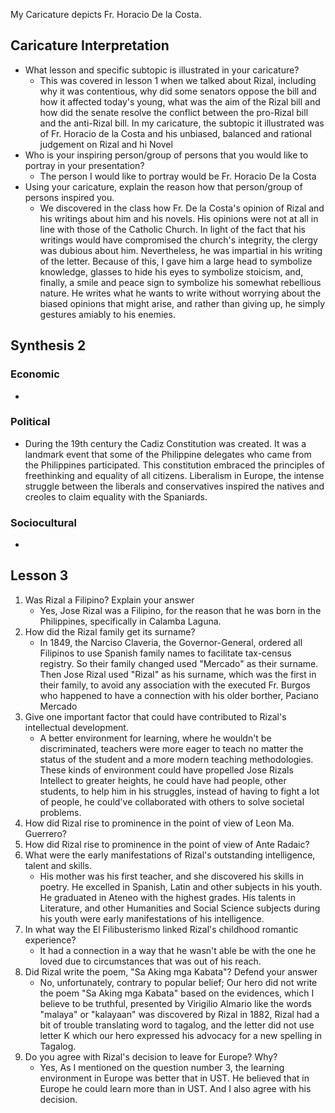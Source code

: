My Caricature depicts Fr. Horacio De la Costa. 

## Caricature Interpretation

- What lesson and specific subtopic is illustrated in your caricature? 
	- This was covered in lesson 1 when we talked about Rizal, including why it was contentious, why did some senators oppose the bill and how it affected today's young, what was the aim of the Rizal bill and how did the senate resolve the conflict between the pro-Rizal bill and the anti-Rizal bill. In my caricature, the subtopic it illustrated was of Fr. Horacio de la Costa and his unbiased, balanced and rational judgement on Rizal and hi Novel 
- Who is your inspiring person/group of persons that you would like to portray in your presentation?
	- The person I would like to portray would be Fr. Horacio De la Costa
- Using your caricature, explain the reason how that person/group of persons inspired you.
	- We discovered in the class how Fr. De la Costa's opinion of Rizal and his writings about him and his novels. His opinions were not at all in line with those of the Catholic Church. In light of the fact that his writings would have compromised the church's integrity, the clergy was dubious about him. Nevertheless, he was impartial in his writing of the letter. Because of this, I gave him a large head to symbolize knowledge, glasses to hide his eyes to symbolize stoicism, and, finally, a smile and peace sign to symbolize his somewhat rebellious nature. He writes what he wants to write without worrying about the biased opinions that might arise, and rather than giving up, he simply gestures amiably to his enemies.

## Synthesis 2
### Economic
- 
### Political
- During the 19th century the Cadiz Constitution was created. It was a landmark event that some of the Philippine delegates who came from the Philippines participated. This constitution embraced the principles of freethinking and equality of all citizens. Liberalism in Europe, the intense struggle between the liberals and conservatives inspired the natives and creoles to claim equality with the Spaniards. 
### Sociocultural
- 

## Lesson 3
1. Was Rizal a Filipino? Explain your answer
   - Yes, Jose Rizal was a Filipino, for the reason that he was born in the Philippines, specifically in Calamba Laguna. 
2. How did the Rizal family get its surname?
   - In 1849, the Narciso Claveria, the Governor-General, ordered all Filipinos to use Spanish family names to facilitate tax-census registry. So their family changed used "Mercado" as their surname. Then Jose Rizal used "Rizal" as his surname, which was the first in their family, to avoid any association with the executed Fr. Burgos who happened to have a connection with his older borther, Paciano Mercado 
3. Give one important factor that could have contributed to Rizal's intellectual development.
   - A better environment for learning, where he wouldn't be discriminated, teachers were more eager to teach no matter the status of the student and a more modern teaching methodologies. These kinds of environment could have propelled Jose Rizals Intellect to greater heights, he could have had people, other students, to help him in his struggles, instead of having to fight a lot of people, he could've collaborated with others to solve societal problems. 
4. How did Rizal rise to prominence in the point of view of Leon Ma. Guerrero?
5. How did Rizal rise to prominence in the point of view of Ante Radaic?
6. What were the early manifestations of Rizal's outstanding intelligence, talent and skills.
   - His mother was his first teacher, and she discovered his skills in poetry. He excelled in Spanish, Latin and other subjects in his youth. He graduated in Ateneo with the highest grades. His talents in Literature, and other Humanities and Social Science subjects during his youth were early manifestations of his intelligence.
7. In what way the El Filibusterismo linked Rizal's childhood romantic experience?
   - It had a connection in a way that he wasn't able be with the one he loved due to circumstances that was out of his reach. 
8. Did Rizal write the poem, "Sa Aking mga Kabata"? Defend your answer
   - No, unfortunately, contrary to popular belief; Our hero did not write the poem "Sa Aking mga Kabata" based on the evidences, which I believe to be truthful, presented by Virigilio Almario like the words "malaya" or "kalayaan" was discovered by Rizal in 1882, Rizal had a bit of trouble translating word to tagalog, and the letter did not use letter K which our hero expressed his advocacy for a new spelling in Tagalog. 
9. Do you agree with Rizal's decision to leave for Europe? Why?
   - Yes, As I mentioned on the question number 3, the learning environment in Europe was better that in UST. He believed that in Europe he could learn more than in UST. And I also agree with his decision. 